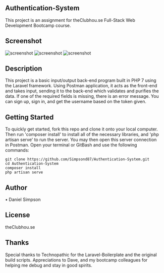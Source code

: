 ## Authentication-System
This project is an assignment for theClubhou.se Full-Stack Web Development Bootcamp course.

## Screenshot
![screenshot](http://h4z.it/Image/043ab0_Capture1.PNG "Authentication-System Screenshot1")
![screenshot](http://h4z.it/Image/1d8332_Capture2.PNG "Authentication-System Screenshot2")
![screenshot](http://h4z.it/Image/927c22_Capture3.PNG "Authentication-System Screenshot3")


## Description
This project is a basic input/output back-end program built in PHP 7 using the Laravel framework. Using Postman application, it acts as the front-end and takes input, sending it to the back-end which validates and purifies the data. If one of the required fields is missing, there is an error message. You can sign up, sign in, and get the username based on the token given.

## Getting Started
To quickly get started, fork this repo and clone it onto your local computer. Then run 'composer install' to install all of the necessary libraries, and 'php artisan serve' to run the server. You may then open this server connection in Postman. Open your terminal or GitBash and use the following commands:

```
git clone https://github.com/Simpsond87/Authentication-System.git
cd Authentication-System
composer install
php artisan serve
```

## Author
 • Daniel Simpson

## License
theClubhou.se

## Thanks
Special thanks to Technopathic for the Laravel-Boilerplate and the original build scripts. Appreciations to Dave, and my bootcamp colleagues for helping me debug and stay in good spirits.
